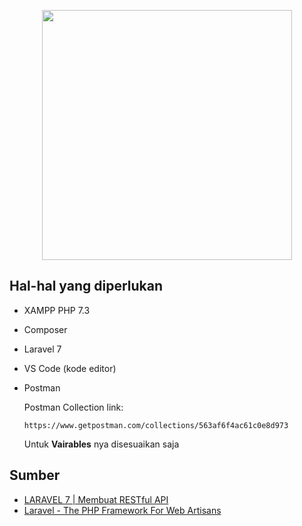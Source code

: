 <p align="center"><a href="https://laravel.com" target="_blank"><img src="https://raw.githubusercontent.com/laravel/art/master/logo-lockup/5%20SVG/2%20CMYK/1%20Full%20Color/laravel-logolockup-cmyk-red.svg" width="400"></a></p>

## Hal-hal yang diperlukan

- XAMPP PHP 7.3

- Composer

- Laravel 7

- VS Code (kode editor)

- Postman

  Postman Collection link: 
  
  ```
  https://www.getpostman.com/collections/563af6f4ac61c0e8d973
  ```
  
  Untuk **Vairables** nya disesuaikan saja

## Sumber

- <a href='https://medium.com/@gedetikapermana/laravel-7-membuat-restfull-api-7af605732e5a'>LARAVEL 7 | Membuat RESTful API</a>
- <a href='https://laravel.com/docs/7.x'>Laravel - The PHP Framework For Web Artisans</a>